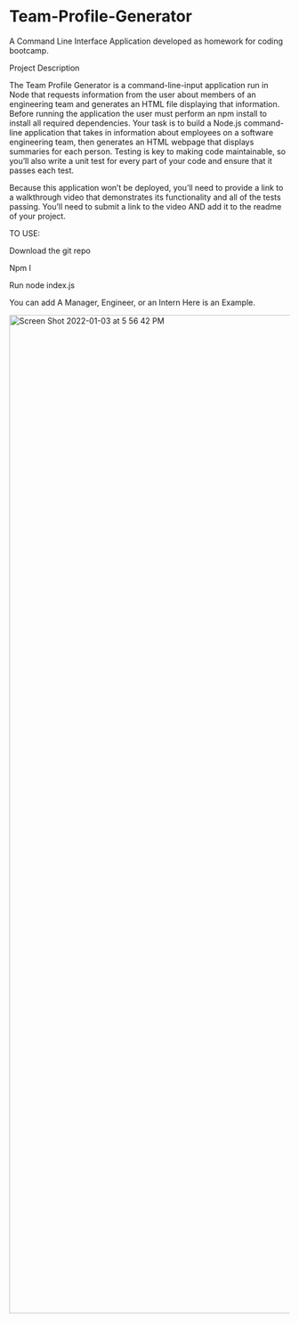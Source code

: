 # Team-Profile-Generator
A Command Line Interface Application developed as homework for coding bootcamp.

Project Description

The Team Profile Generator is a command-line-input application run in Node that requests information from the user about members of an engineering team and generates an HTML file displaying that information. Before running the application the user must perform an npm install to install all required dependencies.
Your task is to build a Node.js command-line application that takes in information about employees on a software engineering team, then generates an HTML webpage that displays summaries for each person. Testing is key to making code maintainable, so you’ll also write a unit test for every part of your code and ensure that it passes each test.

Because this application won’t be deployed, you’ll need to provide a link to a walkthrough video that demonstrates its functionality and all of the tests passing. You’ll need to submit a link to the video AND add it to the readme of your project.

TO USE:

Download the git repo

Npm I

Run node index.js

You can add A Manager, Engineer, or an Intern
Here is an Example.

<img width="1792" alt="Screen Shot 2022-01-03 at 5 56 42 PM" src="https://user-images.githubusercontent.com/87445858/147989320-f4b6d994-23d2-40db-9482-73092c9c8442.png">
